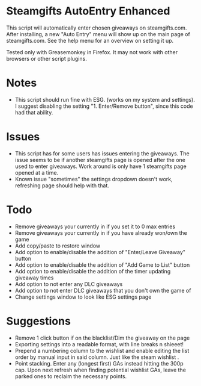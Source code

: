 # Steamgifts AutoEntry Enhanced

This script will automatically enter chosen giveaways on steamgifts.com. After installing, a new "Auto Entry" menu will show up on the main page of steamgifts.com. See the help menu for an overview on setting it up.

Tested only with Greasemonkey in Firefox. It may not work with other browsers or other script plugins.

# Notes

- This script should run fine with ESG. (works on my system and settings). I suggest disabling the setting "1.
  Enter/Remove button", since this code had that ability.

# Issues

- This script has for some users has issues entering the giveaways. The issue seems to be if another steamgifts page is opened after the one used to enter giveaways. Work around is only have 1 steamgifts page opened at a time.
- Known issue "sometimes" the settings dropdown doesn't work, refreshing page should help with that.

# Todo

- Remove giveaways your currently in if you set it to 0 max entries
- Remove giveaways your currently in if you have already won/own the game
- Add copy/paste to restore window
- Add option to enable/disable the addition of "Enter/Leave Giveaway" button
- Add option to enable/disable the addition of "Add Game to List" button
- Add option to enable/disable the addition of the timer updating giveaway times
- Add option to not enter any DLC giveaways
- Add option to not enter DLC giveaways that you don't own the game of
- Change settings window to look like ESG settings page

# Suggestions

- Remove 1 click button if on the blacklist/Dim the giveaway on the page
- Exporting settings into a readable format, with line breaks n shieeet!
- Prepend a numbering column to the wishlist and enable editing the list order by manual input in said column. Just like the steam wishlist .
- Point stacking. Enter any (longest first) GAs instead hitting the 300p cap. Upon next refresh when finding potential wishlist GAs, leave the parked ones to reclaim the necessary points.
